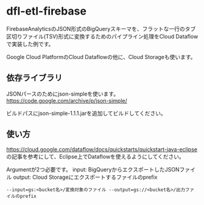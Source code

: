 # dfl-etl-firebase

FirebaseAnalyticsのJSON形式のBigQueryスキーマを、フラットな一行のタブ区切りファイル(TSV)形式に変換するためのパイプライン処理をCloud Dataflowで実装した例です。

Google Cloud PlatformのCloud Dataflowの他に、Cloud Storageも使います。

## 依存ライブラリ
JSONパースのためにjson-simpleを使います。
https://code.google.com/archive/p/json-simple/

ビルドパスにjson-simple-1.1.1.jarを追加してビルドしてください。

## 使い方
https://cloud.google.com/dataflow/docs/quickstarts/quickstart-java-eclipse
の記事を参考にして、Eclipse上でDataflowを使えるようにしてください。

Argumentが2つ必要です。
input: BigQueryからエクスポートしたJSONファイル
output: Cloud Storageにエクスポートするファイルのprefix

```
--input=gs:<bucket名>/変換対象のファイル --output=gs://<bucket名>/出力ファイルのprefix
```
